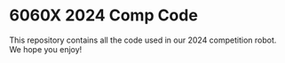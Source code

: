 # 6060X 2024 Comp Code

This repository contains all the code used in our 2024 competition robot. We hope you enjoy!
